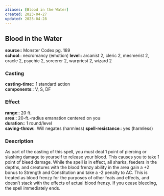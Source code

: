 ```yaml
---
aliases: [Blood in the Water]
created: 2023-04-27
updated: 2023-04-28
---
```


## Blood in the Water

**source**:: Monster Codex pg. 189  
**school**:: necromancy (emotion)
**level**:: arcanist 2, cleric 2, mesmerist 2, oracle 2, psychic 2, sorcerer 2, warpriest 2, wizard 2

### Casting

**casting-time**:: 1 standard action  
**components**:: V, S, DF

### Effect

**range**:: 20 ft.  
**area**:: 20-ft.-radius emanation centered on you  
**duration**:: 1 round/level  
**saving-throw**:: Will negates (harmless)
**spell-resistance**:: yes (harmless)

### Description

As part of the casting of this spell, you must deal 1 point of piercing or slashing damage to yourself to release your blood. This causes you to take 1 point of bleed damage. While the spell is in effect, all sharks, feeders in the depths, and creatures with the blood frenzy ability in the area gain a +2 bonus to Strength and Constitution and take a -2 penalty to AC. This is treated as blood frenzy for the purposes of other feats and effects, and doesn’t stack with the effects of actual blood frenzy. If you cease bleeding, the spell immediately ends.
